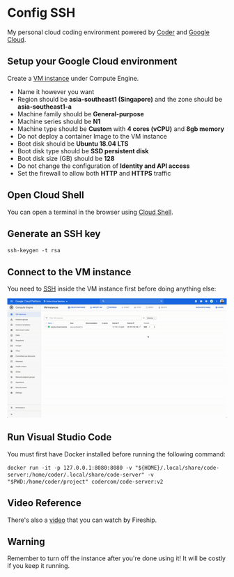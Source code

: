# Config SSH
My personal cloud coding environment powered by [Coder](https://github.com/cdr/code-server) and [Google Cloud](https://cloud.google.com/).

## Setup your Google Cloud environment
Create a [VM instance](https://console.cloud.google.com/compute/instancesAdd) under Compute Engine.
- Name it however you want
- Region should be __asia-southeast1 (Singapore)__ and the zone should be __asia-southeast1-a__
- Machine family should be __General-purpose__
- Machine series should be __N1__
- Machine type should be __Custom__ with __4 cores (vCPU)__ and __8gb memory__
- Do not deploy a container Image to the VM instance
- Boot disk should be __Ubuntu 18.04 LTS__
- Boot disk type should be __SSD persistent disk__
- Boot disk size (GB) should be __128__
- Do not change the configuration of __Identity and API access__
- Set the firewall to allow both __HTTP__ and __HTTPS__ traffic

## Open Cloud Shell
You can open a terminal in the browser using [Cloud Shell](https://ssh.cloud.google.com/).

## Generate an SSH key
```
ssh-keygen -t rsa
```

## Connect to the VM instance
You need to [SSH](https://cloud.google.com/compute/docs/instances/connecting-advanced#thirdpartytools) inside the VM instance first before doing anything else:

![SSH Instructions](img/ssh-instructions.gif)

## Run Visual Studio Code
You must first have Docker installed before running the following command:
```
docker run -it -p 127.0.0.1:8080:8080 -v "${HOME}/.local/share/code-server:/home/coder/.local/share/code-server" -v "$PWD:/home/coder/project" codercom/code-server:v2
```

## Video Reference
There's also a [video](https://www.youtube.com/watch?v=N5WojMutddQ) that you can watch by Fireship.

## Warning
Remember to turn off the instance after you're done using it! It will be costly if you keep it running.

